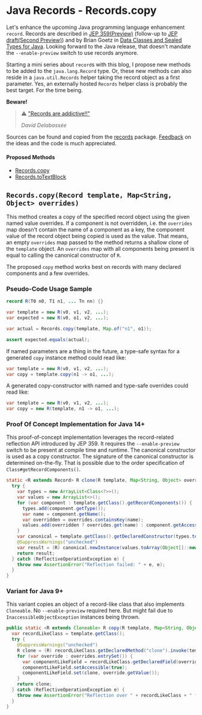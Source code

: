# Java Records - Records.copy

Let's enhance the upcoming Java programming language enhancement `record`.
Records are described in [JEP 359(Preview)](https://openjdk.java.net/jeps/359) (follow-up to [JEP draft(Second Preview)](https://openjdk.java.net/jeps/8242303)) and by Brian Goetz in [Data Classes and Sealed Types for Java](https://cr.openjdk.java.net/~briangoetz/amber/datum.html).
Looking forward to the Java release, that doesn't mandate the `--enable-preview` switch to use records anymore.

Starting a mini series about `record`s with this blog, I propose new methods to be added to the `java.lang.Record` type.
Or, these new methods can also reside in a `java.util.Records` helper taking the record object as a first parameter.
Yes, an externally hosted `Records` helper class is probably the best target.
For the time being.

**Beware!**

> ⚠ ["Records are addictive!!"](https://twitter.com/delabassee/status/1255497443568955397)
>
> _David Delabassée_

Sources can be found and copied from the [records](https://github.com/sormuras/sormuras.github.io/tree/master/demo/test/records) package.
[Feedback](https://github.com/sormuras/sormuras.github.io/issues) on the ideas and the code is much appreciated. 

#### Proposed Methods

- [Records.copy](2020-05-05-records-copy.md)
- [Records.toTextBlock](2020-05-06-records-to-text-block.md)

## `Records.copy(Record template, Map<String, Object> overrides)`

This method creates a copy of the specified record object using the given named value overrides.
If a component is not overridden, i.e. the `overrides` map doesn't contain the name of a component as a key, the component value of the record object being copied is used as the value.
That means, an empty `overrides` map passed to the method returns a shallow clone of the `template` object.
An `overrides` map with all components being present is equal to calling the canonical constructor of `R`.

The proposed `copy` method works best on records with many declared components and a few overrides.

### Pseudo-Code Usage Sample
```java
record R(T0 n0, T1 n1, ... Tn nn) {}

var template = new R(v0, v1, v2, ...);
var expected = new R(v0, o1, v2, ...);

var actual = Records.copy(template, Map.of("n1", o1));

assert expected.equals(actual);
```

If named parameters are a thing in the future, a type-safe syntax for a generated `copy` instance method could read like:

```java
var template = new R(v0, v1, v2, ...);
var copy = template.copy(n1 -> o1, ...);
```

A generated copy-constructor with named and type-safe overrides could read like:

```java
var template = new R(v0, v1, v2, ...);
var copy = new R(template, n1 -> o1, ...);
```

### Proof Of Concept Implementation for Java 14+

This proof-of-concept implementation leverages the record-related reflection API introduced by JEP 359.
It requires the `--enable-preview` switch to be present at compile time and runtime.
The canonical constructor is used as a copy constructor.
The signature of the canonical constructor is determined on-the-fly.
That is possible due to the order specification of `Class#getRecordComponents()`.

```java
static <R extends Record> R clone(R template, Map<String, Object> overrides) {
  try {
    var types = new ArrayList<Class<?>>();
    var values = new ArrayList<>();
    for (var component : template.getClass().getRecordComponents()) {
      types.add(component.getType());
      var name = component.getName();
      var overridden = overrides.containsKey(name);
      values.add(overridden ? overrides.get(name) : component.getAccessor().invoke(template));
    }
    var canonical = template.getClass().getDeclaredConstructor(types.toArray(Class[]::new));
    @SuppressWarnings("unchecked")
    var result = (R) canonical.newInstance(values.toArray(Object[]::new));
    return result;
  } catch (ReflectiveOperationException e) {
    throw new AssertionError("Reflection failed: " + e, e);
  }
}
```

### Variant for Java 9+

This variant copies an object of a record-like class that also implements `Cloneable`.
No `--enable-preview` required here.
But might fail due to `InaccessibleObjectException` instances being thrown.

```java
public static <R extends Cloneable> R copy(R template, Map<String, Object> overrides) {
  var recordLikeClass = template.getClass();
  try {
    @SuppressWarnings("unchecked")
    R clone = (R) recordLikeClass.getDeclaredMethod("clone").invoke(template);
    for (var override : overrides.entrySet()) {
      var componentLikeField = recordLikeClass.getDeclaredField(override.getKey());
      componentLikeField.setAccessible(true);
      componentLikeField.set(clone, override.getValue());
    }
    return clone;
  } catch (ReflectiveOperationException e) {
    throw new AssertionError("Reflection over " + recordLikeClass + " failed: " + e, e);
  }
}
```
